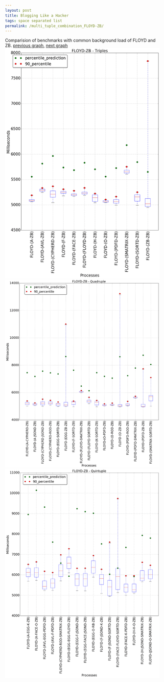 ```yaml
---
layout: post
title: Blogging Like a Hacker
tags: space separated list
permalink: /multi_tuple_combination_FLOYD-ZB/
---
```


Comparision of benchmarks with common background load of FLOYD and ZB.
[previous graph](../multi_tuple_combination_FLOYD-SORTD/), [next graph](../multi_tuple_combination_H-AVL/)
![graph figure](./images/triple/FLOYD/FLOYD-ZB_box.png)![graph figure](./images/quadruple/FLOYD/FLOYD-ZB_box.png)![graph figure](./images/quintuple/FLOYD/FLOYD-ZB_box.png)